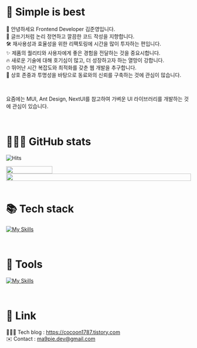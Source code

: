 # 💎 Simple is best
👋 안녕하세요 Frontend Developer 김준영입니다.  
📝 글쓰기처럼 논리 정연하고 깔끔한 코드 작성을 지향합니다.  
🛠️ 재사용성과 효율성을 위한 리팩토링에 시간을 많이 투자하는 편입니다.  
✨ 제품의 퀄리티와 사용자에게 좋은 경험을 전달하는 것을 중요시합니다.  
🔥 새로운 기술에 대해 호기심이 많고, 더 성장하고자 하는 열망이 강합니다.  
⏱ 뛰어난 시간 복잡도와 최적화를 갖춘 웹 개발을 추구합니다.  
🤝 상호 존중과 투명성을 바탕으로 동료와의 신뢰를 구축하는 것에 관심이 많습니다.  

<br/>  

요즘에는 MUI, Ant Design, NextUI를 참고하여 가벼운 UI 라이브러리를 개발하는 것에 관심이 있습니다.

<br/>  

# 👨🏻‍💻 GitHub stats
![Hits](https://hits.seeyoufarm.com/api/count/incr/badge.svg?url=https%3A%2F%2Fgithub.com%2Fma9pie&count_bg=%2379C83D&title_bg=%23555555&icon=&icon_color=%23E7E7E7&title=hits&edge_flat=false)

<div style="display: flex">
    <img width="50%" src="https://api.opgc.me/githubs/users/ma9pie/tag/?theme=dracula" />
</div>

<div style="display: flex">
    <img width="100%" src="https://github-profile-trophy.vercel.app/?username=ma9pie&no-bg=true&column=4&theme=darkhub" />
</div>

<br/>
    
 
# 📚 Tech stack
[![My Skills](https://skillicons.dev/icons?i=html,css,ts,react,nextjs,redux,emotion,tailwind,sass&perline=5)](https://skillicons.dev)

<br/>


# 🔨 Tools
[![My Skills](https://skillicons.dev/icons?i=git,github,gitlab,vscode,aws,jenkins,figma,sentry&perline=5)](https://skillicons.dev)

<br/>


# 🔗 Link
👨🏻‍💻 Tech blog : https://cocoon1787.tistory.com  
✉️ Contact : ma9pie.dev@gmail.com  


